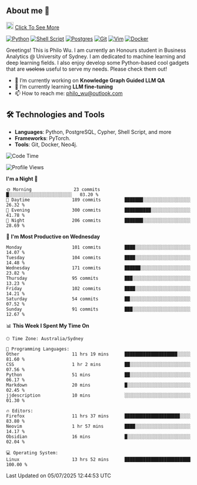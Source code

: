 ## About me 🤗

<a href="#"><img src="https://media.giphy.com/media/hvRJCLFzcasrR4ia7z/giphy.gif" width="20px" height="20px"></a> [Click To See More](https://codeboyphilo.github.io)

[![Python](https://img.shields.io/badge/python-3670A0?style=for-the-badge&logo=python&logoColor=ffdd54)](#)
[![Shell Script](https://img.shields.io/badge/shell_script-%23121011.svg?style=for-the-badge&logo=gnu-bash&logoColor=white)](#)
[![Postgres](https://img.shields.io/badge/postgres-%23316192.svg?style=for-the-badge&logo=postgresql&logoColor=white)](#)
[![Git](https://img.shields.io/badge/git-%23F05033.svg?style=for-the-badge&logo=git&logoColor=white)](#)
[![Vim](https://img.shields.io/badge/VIM-%2311AB00.svg?style=for-the-badge&logo=vim&logoColor=white)](#)
[![Docker](https://img.shields.io/badge/docker-%230db7ed.svg?style=for-the-badge&logo=docker&logoColor=white)](#)

Greetings! This is Philo Wu. I am currently an Honours student in Business Analytics \@ University of Sydney. I am dedicated to machine learning and deep learning fields. I also enjoy develop some Python-based cool gadgets that are ~~useless~~ useful to serve my needs. Please check them out!

- 🔭 I’m currently working on **Knowledge Graph Guided LLM QA**
- 🌱 I’m currently learning **LLM fine-tuning**
- 📫 How to reach me: philo_wu@outlook.com

## 🛠 Technologies and Tools
- **Languages**: Python, PostgreSQL, Cypher, Shell Script, and more
- **Frameworks**: PyTorch.
- **Tools**: Git, Docker, Neo4j.

<!--START_SECTION:waka-->
![Code Time](http://img.shields.io/badge/Code%20Time-856%20hrs%2028%20mins-blue)

![Profile Views](http://img.shields.io/badge/Profile%20Views-0-blue)

**I'm a Night 🦉** 

```text
🌞 Morning                23 commits          █░░░░░░░░░░░░░░░░░░░░░░░░   03.20 % 
🌆 Daytime                189 commits         ███████░░░░░░░░░░░░░░░░░░   26.32 % 
🌃 Evening                300 commits         ██████████░░░░░░░░░░░░░░░   41.78 % 
🌙 Night                  206 commits         ███████░░░░░░░░░░░░░░░░░░   28.69 % 
```
📅 **I'm Most Productive on Wednesday** 

```text
Monday                   101 commits         ████░░░░░░░░░░░░░░░░░░░░░   14.07 % 
Tuesday                  104 commits         ████░░░░░░░░░░░░░░░░░░░░░   14.48 % 
Wednesday                171 commits         ██████░░░░░░░░░░░░░░░░░░░   23.82 % 
Thursday                 95 commits          ███░░░░░░░░░░░░░░░░░░░░░░   13.23 % 
Friday                   102 commits         ████░░░░░░░░░░░░░░░░░░░░░   14.21 % 
Saturday                 54 commits          ██░░░░░░░░░░░░░░░░░░░░░░░   07.52 % 
Sunday                   91 commits          ███░░░░░░░░░░░░░░░░░░░░░░   12.67 % 
```


📊 **This Week I Spent My Time On** 

```text
🕑︎ Time Zone: Australia/Sydney

💬 Programming Languages: 
Other                    11 hrs 19 mins      ████████████████████░░░░░   81.60 % 
CSS                      1 hr 2 mins         ██░░░░░░░░░░░░░░░░░░░░░░░   07.56 % 
Python                   51 mins             ██░░░░░░░░░░░░░░░░░░░░░░░   06.17 % 
Markdown                 20 mins             █░░░░░░░░░░░░░░░░░░░░░░░░   02.45 % 
jjdescription            10 mins             ░░░░░░░░░░░░░░░░░░░░░░░░░   01.30 % 

🔥 Editors: 
Firefox                  11 hrs 37 mins      █████████████████████░░░░   83.80 % 
Neovim                   1 hr 57 mins        ████░░░░░░░░░░░░░░░░░░░░░   14.17 % 
Obsidian                 16 mins             █░░░░░░░░░░░░░░░░░░░░░░░░   02.04 % 

💻 Operating System: 
Linux                    13 hrs 52 mins      █████████████████████████   100.00 % 
```


 Last Updated on 05/07/2025 12:44:53 UTC
<!--END_SECTION:waka-->
